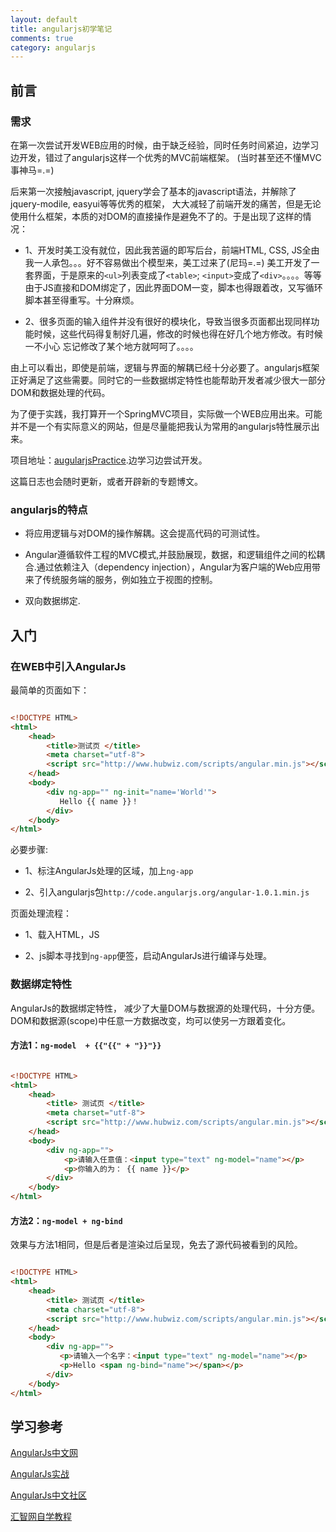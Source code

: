 ```yaml
---
layout: default
title: angularjs初学笔记
comments: true
category: angularjs
---
```



## 前言

### 需求

在第一次尝试开发WEB应用的时候，由于缺乏经验，同时任务时间紧迫，边学习边开发，错过了angularjs这样一个优秀的MVC前端框架。
(当时甚至还不懂MVC事神马=.=)

后来第一次接触javascript, jquery学会了基本的javascript语法，并解除了jquery-modile, easyui等等优秀的框架，
大大减轻了前端开发的痛苦，但是无论使用什么框架，本质的对DOM的直接操作是避免不了的。于是出现了这样的情况：

* 1、开发时美工没有就位，因此我苦逼的即写后台，前端HTML, CSS, JS全由我一人承包。。。好不容易做出个模型来，美工过来了(尼玛=.=)
美工开发了一套界面，于是原来的`<ul>`列表变成了`<table>`; `<input>`变成了`<div>`。。。。等等
由于JS直接和DOM绑定了，因此界面DOM一变，脚本也得跟着改，又写循环脚本甚至得重写。十分麻烦。

* 2、很多页面的输入组件并没有很好的模块化，导致当很多页面都出现同样功能时候，这些代码得复制好几遍，修改的时候也得在好几个地方修改。有时候一不小心
忘记修改了某个地方就呵呵了。。。。

由上可以看出，即使是前端，逻辑与界面的解耦已经十分必要了。angularjs框架正好满足了这些需要。同时它的一些数据绑定特性也能帮助开发者减少很大一部分DOM和数据处理的代码。

为了便于实践，我打算开一个SpringMVC项目，实际做一个WEB应用出来。可能并不是一个有实际意义的网站，但是尽量能把我认为常用的angularjs特性展示出来。

项目地址：[augularjsPractice](https://github.com/WengShengyuan/angularjsPractice).边学习边尝试开发。

这篇日志也会随时更新，或者开辟新的专题博文。

### angularjs的特点

* 将应用逻辑与对DOM的操作解耦。这会提高代码的可测试性。

* Angular遵循软件工程的MVC模式,并鼓励展现，数据，和逻辑组件之间的松耦合.通过依赖注入（dependency injection），Angular为客户端的Web应用带来了传统服务端的服务，例如独立于视图的控制。 

* 双向数据绑定.

## 入门

### 在WEB中引入AngularJs

最简单的页面如下：

```HTML

<!DOCTYPE HTML>
<html>
	<head>
		<title>测试页 </title>
		<meta charset="utf-8">
		<script src="http://www.hubwiz.com/scripts/angular.min.js"></script>
	</head>
	<body>
		<div ng-app="" ng-init="name='World'">
		   Hello {{ name }}！
		</div>	
	</body>
</html>

```

必要步骤:

* 1、标注AngularJs处理的区域，加上`ng-app`

* 2、引入angularjs包`http://code.angularjs.org/angular-1.0.1.min.js`

页面处理流程：

* 1、载入HTML，JS

* 2、js脚本寻找到`ng-app`便签，启动AngularJs进行编译与处理。

### 数据绑定特性

AngularJs的数据绑定特性， 减少了大量DOM与数据源的处理代码，十分方便。DOM和数据源(scope)中任意一方数据改变，均可以使另一方跟着变化。

#### 方法1：`ng-model  + {{"{{" + "}}"}} `

```HTML

<!DOCTYPE HTML>
<html>
	<head>
		<title> 测试页 </title>
		<meta charset="utf-8">
		<script src="http://www.hubwiz.com/scripts/angular.min.js"></script>
	</head>
	<body>
		<div ng-app="">
	  		<p>请输入任意值：<input type="text" ng-model="name"></p>
	  		<p>你输入的为： {{ name }}</p>
		</div>
	</body>
</html>

```

#### 方法2：`ng-model + ng-bind`

效果与方法1相同，但是后者是渲染过后呈现，免去了源代码被看到的风险。

```HTML

<!DOCTYPE HTML>
<html>
	<head>
		<title> 测试页 </title>
		<meta charset="utf-8">
		<script src="http://www.hubwiz.com/scripts/angular.min.js"></script>
	</head>
	<body>
		<div ng-app="">
		   <p>请输入一个名字：<input type="text" ng-model="name"></p>
		   <p>Hello <span ng-bind="name"></span></p>
		</div>
	</body>
</html>

```

## 学习参考

[AngularJs中文网](http://www.apjs.net/)

[AngularJs实战](http://www.imooc.com/learn/156)

[AngularJs中文社区](http://angularjs.cn/T008)

[汇智网自学教程](http://www.hubwiz.com/coursecenter)